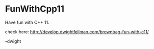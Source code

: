 FunWithCpp11
============

Have fun with C++ 11.

check here: http://develop.dwightfellman.com/brownbag-fun-with-c11/

-dwight